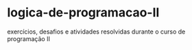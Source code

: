 # logica-de-programacao-II
exercícios, desafios e atividades resolvidas durante o curso de programação II  
